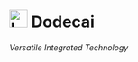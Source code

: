 # <img src="https://github.com/dodecai/.github/blob/main/Assets/Logos/Dodecai.png" alt="Logo" width="32"/> Dodecai #
###### Versatile Integrated Technology #######

